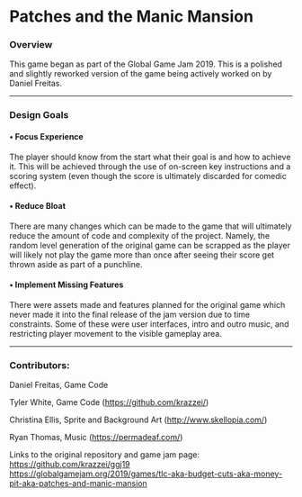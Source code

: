 # Patches and the Manic Mansion

### Overview
  This game began as part of the Global Game Jam 2019. This is a polished and slightly reworked version of the game being actively worked on by Daniel Freitas.
  
---
  
### Design Goals
  #### • Focus Experience
  The player should know from the start what their goal is and how to achieve it. This will be achieved through the use of on-screen key instructions and a scoring system (even though the score is ultimately discarded for comedic effect).

   
  #### • Reduce Bloat
  There are many changes which can be made to the game that will ultimately reduce the amount of code and complexity of the project. Namely, the random level generation of the original game can be scrapped as the player will likely not play the game more than once after seeing their score get thrown aside as part of a punchline.


  #### • Implement Missing Features
  There were assets made and features planned for the original game which never made it into the final release of the jam version due to time constraints. Some of these were user interfaces, intro and outro music, and restricting player movement to the visible gameplay area.
  

---
  
### Contributors:
  
  Daniel Freitas, Game Code
  
  Tyler White, Game Code (https://github.com/krazzei/)
  
  Christina Ellis, Sprite and Background Art (http://www.skellopia.com/)
  
  Ryan Thomas, Music (https://permadeaf.com/)
  
  
  Links to the original repository and game jam page:
  https://github.com/krazzei/ggj19
  https://globalgamejam.org/2019/games/tlc-aka-budget-cuts-aka-money-pit-aka-patches-and-manic-mansion
  
